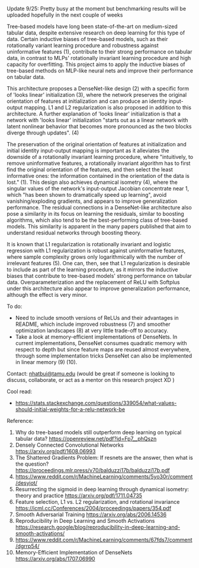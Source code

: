 Update 9/25: Pretty busy at the moment but benchmarking results will be uploaded hopefully in the next couple of weeks

Tree-based models have long been state-of-the-art on medium-sized tabular data, despite extensive research on deep learning for this type of data. Certain inductive biases of tree-based models, such as their rotationally variant learning procedure and robustness against uninformative features (1), contribute to their strong performance on tabular data, in contrast to MLPs' rotationally invariant learning procedure and high capacity for overfitting. This project aims to apply the inductive biases of tree-based methods on MLP-like neural nets and improve their performance on tabular data.

This architecture proposes a DenseNet-like design (2) with a specific form of 'looks linear' initialization (3), where the network preserves the original orientation of features at initialization and can produce an identity input-output mapping. L1 and L2 regularization is also proposed in addition to this architecture. A further explanation of 'looks linear' initialization is that a network with 'looks linear' initialization "starts out as a linear network with latent nonlinear behavior that becomes more pronounced as the two blocks diverge through updates". (4)

The preservation of the original orientation of features at initialization and initial identity input-output mapping is important as it alleviates the downside of a rotationally invariant learning procedure, where "intuitively, to remove uninformative features, a rotationally invariant algorithm has to first find the original orientation of the features, and then select the least informative ones: the information contained in the orientation of the data is lost." (1). This design also achieves dynamical isometry (4), where the singular values of the network's input-output Jacobian concentrate near 1, which "has been shown to dramatically speed up learning", avoid vanishing/exploding gradients, and appears to improve generalization performance. The residual connections in a DenseNet-like architecture also pose a similarity in its focus on learning the residuals, similar to boosting algorithms, which also tend to be the best-performing class of tree-based models. This similarity is apparent in the many papers published that aim to understand residual networks through boosting theory.

It is known that L1 regularization is rotationally invariant and logistic regression with L1 regularization is robust against uninformative features, where sample complexity grows only logarithmically with the number of irrelevant features (5). One can, then, see that L1 regularization is desirable to include as part of the learning procedure, as it mirrors the inductive biases that contribute to tree-based models' strong performance on tabular data. Overparameterization and the replacement of ReLU with Softplus under this architecture also appear to improve generalization performance, although the effect is very minor.

To do:
- Need to include smooth versions of ReLUs and their advantages in README, which include improved robustness (7) and smoother optimization landscapes (8) at very little trade-off to accuracy.
- Take a look at memory-efficient implementations of DenseNets. In current implementations, DenseNet consumes quadratic memory with respect to depth but since feature maps are reused almost everywhere, through some implementation tricks DenseNet can also be implemented in linear memory (9) (10).

Contact: nhatbui@tamu.edu (would be great if someone is looking to discuss, collaborate, or act as a mentor on this research project XD ) 

Cool read:
- https://stats.stackexchange.com/questions/339054/what-values-should-initial-weights-for-a-relu-network-be

Reference: 
1) Why do tree-based models still outperform deep learning on typical tabular data? https://openreview.net/pdf?id=Fp7__phQszn
2) Densely Connected Convolutional Networks https://arxiv.org/pdf/1608.06993
3) The Shattered Gradients Problem: If resnets are the answer, then what is the question? https://proceedings.mlr.press/v70/balduzzi17b/balduzzi17b.pdf
4) https://www.reddit.com/r/MachineLearning/comments/5yo30r/comment/desyjot/
5) Resurrecting the sigmoid in deep learning through dynamical isometry: theory and practice https://arxiv.org/pdf/1711.04735
6) Feature selection, L1 vs. L2 regularization, and rotational invariance https://icml.cc/Conferences/2004/proceedings/papers/354.pdf
7) Smooth Adversarial Training https://arxiv.org/abs/2006.14536
8) Reproducibility in Deep Learning and Smooth Activations https://research.google/blog/reproducibility-in-deep-learning-and-smooth-activations/
9) https://www.reddit.com/r/MachineLearning/comments/67fds7/comment/dgrrp54/
10) Memory-Efficient Implementation of DenseNets https://arxiv.org/abs/1707.06990
